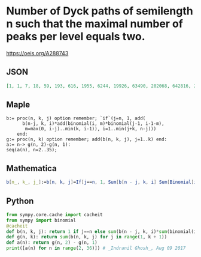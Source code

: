 # Number of Dyck paths of semilength n such that the maximal number of peaks per level equals two\.
https://oeis.org/A288743
## JSON
```JSON
[1, 1, 7, 18, 59, 193, 616, 1955, 6244, 19926, 63490, 202068, 642816, 2044571, 6502193, 20673020, 65714586, 208870774, 663868055, 2109997964, 6706282384, 21315049217, 67748772174, 215343287489, 684507346839, 2175916952697, 6917096914771, 21989855308501]
```
## Maple
```Maple
b:= proc(n, k, j) option remember; `if`(j=n, 1, add(
      b(n-j, k, i)*add(binomial(i, m)*binomial(j-1, i-1-m),
       m=max(0, i-j)..min(k, i-1)), i=1..min(j+k, n-j)))
    end:
g:= proc(n, k) option remember; add(b(n, k, j), j=1..k) end:
a:= n-> g(n, 2)-g(n, 1):
seq(a(n), n=2..35);
```
## Mathematica
```Mathematica
b[n_, k_, j_]:=b[n, k, j]=If[j==n, 1, Sum[b[n - j, k, i] Sum[Binomial[i, m] Binomial[j - 1, i - 1 - m], {m, Max[0, i - j], Min[k, i - 1]}], {i, Min[j + k, n - j]}]]; g[n_, k_]:=Sum[b[n, k, j], {j, k}]; Table[g[n, 2] - g[n, 1], {n, 2, 35}] (* _Indranil Ghosh_, Aug 09 2017 *)
```
## Python
```Python
from sympy.core.cache import cacheit
from sympy import binomial
@cacheit
def b(n, k, j): return 1 if j==n else sum(b(n - j, k, i)*sum(binomial(i, m)*binomial(j - 1, i - 1 - m) for m in range(max(0, i - j), min(k, i - 1) + 1)) for i in range(1, min(j + k, n - j) + 1))
def g(n, k): return sum(b(n, k, j) for j in range(1, k + 1))
def a(n): return g(n, 2) - g(n, 1)
print([a(n) for n in range(2, 36)]) # _Indranil Ghosh_, Aug 09 2017
```
